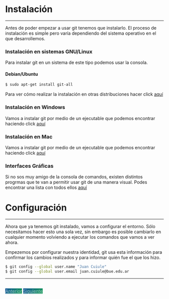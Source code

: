 # Instalación
---

Antes de poder empezar a usar git tenemos que instalarlo. El proceso de instalación es simple pero varía dependiendo del sistema operativo en el que desarrollemos.

### Instalación en sistemas GNU/Linux
Para instalar git en un sistema de este tipo podemos usar la consola.

#### Debian/Ubuntu
```bash
$ sudo apt-get install git-all
```

Para ver cómo realizar la instalación en otras distribuciones hacer click [aquí](https://git-scm.com/download/linux)

### Instalación en Windows

Vamos a instalar git por medio de un ejecutable que podemos encontrar haciendo click [aquí](https://git-scm.com/download/win)

### Instalación en Mac

Vamos a instalar git por medio de un ejecutable que podemos encontrar haciendo click [aquí](https://git-scm.com/download/mac)

### Interfaces Gráficas

Si no sos muy amigo de la consola de comandos, existen distintos progrmas que te van a permitir usar git de una manera visual.
Podes encontrar una lista con todos ellos [aquí](https://git-scm.com/downloads/guis)

# Configuración
---

Ahora que ya tenemos git instalado, vamos a configurar el entorno. Sólo necesitamos hacer esto una sola vez, sin embargo es posible cambiarlo en cualquier momento volviendo a ejecutar los comandos que vamos a ver ahora.

Empezemos por configurar nuestra identidad, git usa esta información para confirmar los cambios realizados y para informar quién fue el que los hizo.

```bash
$ git config --global user.name "Juan Cuiule"
$ git config --global user.email juan.cuiule@bue.edu.ar
```

---

<br>
<style>
.my-btn {
    width: 120px;
    display: inline;
    text-align: center;
    color: rgba(255, 255, 255, 0.6);
    background-color: #159957;
    background-image: linear-gradient(120deg, #155799, #159957);
    transition: color 0.2s ease-in-out;
}

.my-btn:hover {
    color: #FFFFFF;
}

.btn-next {
    margin-left: 71.9% !important;
}
</style>
<a href="index" class="btn my-btn">Anterior</a>
<a href="git-init-clone" class="btn my-btn btn-next">Siguiente</a>
